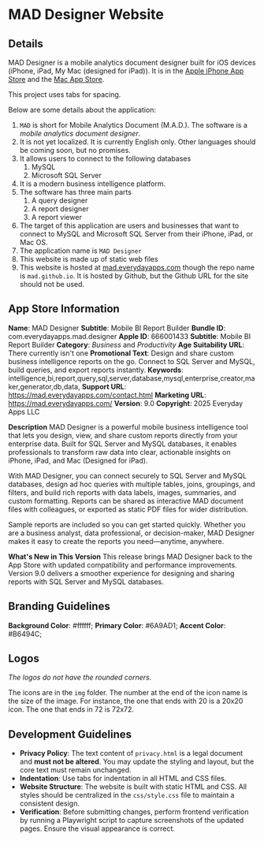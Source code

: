 # MAD Designer Website

## Details

MAD Designer is a mobile analytics document designer built for iOS devices (iPhone, iPad, My Mac (designed for iPad)).  It is in the [Apple iPhone App Store](https://apps.apple.com/us/app/mad-designer/id666001433) and the [Mac App Store](https://apps.apple.com/us/app/mad-designer/id666001433).

This project uses tabs for spacing.

Below are some details about the application:

1. `MAD` is short for Mobile Analytics Document (M.A.D.).  The software is a _mobile analytics document designer_.
2. It is not yet localized.  It is currently English only.  Other languages should be coming soon, but no promises.
3. It allows users to connect to the following databases
	1. MySQL
	2. Microsoft SQL Server
4. It is a modern business intelligence platform.
5. The software has three main parts
	1. A query designer
	2. A report designer
	3. A report viewer
6. The target of this application are users and businesses that want to connect to MySQL and Microsoft SQL Server from their iPhone, iPad, or Mac OS.
7. The application name is `MAD Designer`
8. This website is made up of static web files
9. This website is hosted at [mad.everydayapps.com](https://mad.everydayapps.com/) though the repo name is `mad.github.io`.  It is hosted by Github, but the Github URL for the site should not be used.

## App Store Information

**Name**: MAD Designer
**Subtitle**: Mobile BI Report Builder
**Bundle ID**: com.everydayapps.mad.designer
**Apple ID**: 666001433
**Subtitle**: Mobile BI Report Builder
**Category**: _Business_ and _Productivity_
**Age Suitability URL**: There currently isn't one
**Promotional Text**: Design and share custom business intelligence reports on the go. Connect to SQL Server and MySQL, build queries, and export reports instantly.
**Keywords**: intelligence,bi,report,query,sql,server,database,mysql,enterprise,creator,maker,generator,db,data,
**Support URL**: https://mad.everydayapps.com/contact.html
**Marketing URL**: https://mad.everydayapps.com/
**Version**: 9.0
**Copyright**: 2025 Everyday Apps LLC

**Description**
MAD Designer is a powerful mobile business intelligence tool that lets you design, view, and share custom reports directly from your enterprise data. Built for SQL Server and MySQL databases, it enables professionals to transform raw data into clear, actionable insights on iPhone, iPad, and Mac (Designed for iPad).

With MAD Designer, you can connect securely to SQL Server and MySQL databases, design ad hoc queries with multiple tables, joins, groupings, and filters, and build rich reports with data labels, images, summaries, and custom formatting. Reports can be shared as interactive MAD document files with colleagues, or exported as static PDF files for wider distribution.

Sample reports are included so you can get started quickly. Whether you are a business analyst, data professional, or decision-maker, MAD Designer makes it easy to create the reports you need—anytime, anywhere.

**What's New in This Version**
This release brings MAD Designer back to the App Store with updated compatibility and performance improvements. Version 9.0 delivers a smoother experience for designing and sharing reports with SQL Server and MySQL databases.

## Branding Guidelines

**Background Color**: #ffffff;
**Primary Color**: #6A9AD1;
**Accent Color**: #B6494C;

## Logos

_The logos do not have the rounded corners._

The icons are in the `img` folder.  The number at the end of the icon name is the size of the image.  For instance, the one that ends with 20 is a 20x20 icon.  The one that ends in 72 is 72x72.

## Development Guidelines

- **Privacy Policy**: The text content of `privacy.html` is a legal document and **must not be altered**. You may update the styling and layout, but the core text must remain unchanged.
- **Indentation**: Use tabs for indentation in all HTML and CSS files.
- **Website Structure**: The website is built with static HTML and CSS. All styles should be centralized in the `css/style.css` file to maintain a consistent design.
- **Verification**: Before submitting changes, perform frontend verification by running a Playwright script to capture screenshots of the updated pages. Ensure the visual appearance is correct.
